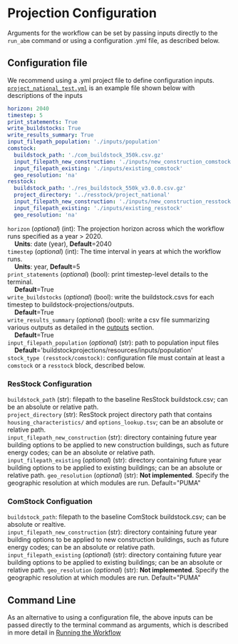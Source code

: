# Projection Configuration
Arguments for the workflow can be set by passing inputs directly to the `run_abm` command or using a configuration .yml file, as described below. 

## Configuration file
We recommend using a .yml project file to define configuration inputs. [`project_national_test.yml`](https://github.com/NREL/buildstock-projections/tree/main/resources/project_national.yml) is an example file shown below with descriptions of the inputs

```yml
horizon: 2040
timestep: 5
print_statements: True
write_buildstocks: True
write_results_summary: True
input_filepath_population: './inputs/population'
comstock:
  buildstock_path: './com_buildstock_350k.csv.gz'
  input_filepath_new_construction: './inputs/new_construction_comstock'
  input_filepath_existing: './inputs/existing_comstock'
  geo_resolution: 'na'
resstock:
  buildstock_path: './res_buildstock_550k_v3.0.0.csv.gz'
  project_directory: '../resstock/project_national'
  input_filepath_new_construction: './inputs/new_construction_resstock'
  input_filepath_existing: './inputs/existing_resstock'
  geo_resolution: 'na'
```

`horizon` (*optional*) (int): The projection horizon across which the workflow runs specified as a year > 2020.  
&nbsp;&nbsp;&nbsp;&nbsp;**Units**: date (year), **Default**=2040  
`timestep` (*optional*) (int): The time interval in years at which the workflow runs.  
&nbsp;&nbsp;&nbsp;&nbsp;**Units**: year, **Default**=5  
`print_statements` (*optional*) (bool): print timestep-level details to the terminal.  
&nbsp;&nbsp;&nbsp;&nbsp;**Default**=True  
`write_buildstocks` (*optional*) (bool): write the buildstock.csvs for each timestep to buildstock-projections/outputs.  
&nbsp;&nbsp;&nbsp;&nbsp;**Default**=True  
`write_results_summary` (*optional*) (bool): write a csv file summarizing various outputs as detailed in the [outputs](../outputs) section.  
&nbsp;&nbsp;&nbsp;&nbsp;**Default**=True  
`input_filepath_population` (*optional*) (str): path to population input files  
&nbsp;&nbsp;&nbsp;&nbsp;**Default**='buildstockprojections/resources/inputs/population'  
`stock_type (resstock/comstock)`: configuration file must contain at least a `comstock` or a `resstock` block, described below. 
### ResStock Configuration
`buildstock_path` (str): filepath to the baseline ResStock buildstock.csv; can be an absolute or relative path.      
`project_directory` (str):  ResStock project directory path that contains `housing_characteristics/` and `options_lookup.tsv`; can be an absolute or relative path.   
`input_filepath_new_construction` (str): directory containing future year building options to be applied to new construction buildings, such as future energy codes; can be an absolute or relative path.   
`input_filepath_existing` (*optional*) (str): directory containing future year building options to be applied to existing buildings; can be an absolute or relative path. 
`geo_resolution` (*optional*) (str): **Not implemented**. Specify the geographic resolution at which modules are run. Default="PUMA"
### ComStock Configuation
`buildstock_path`: filepath to the baseline ComStock buildstock.csv; can be absolute or realtive.      
`input_filepath_new_construction` (str): directory containing future year building options to be applied to new construction buildings, such as future energy codes; can be an absolute or relative path.   
`input_filepath_existing` (*optional*) (str): directory containing future year building options to be applied to existing buildings; can be an absolute or relative path. 
`geo_resolution` (*optional*) (str): **Not implemented**. Specify the geographic resolution at which modules are run. Default="PUMA"

## Command Line
As an alternative to using a configuration file, the above inputs can be passed directly to the terminal command as arguments, which is described in more detail in [Running the Workflow](../usage)   
